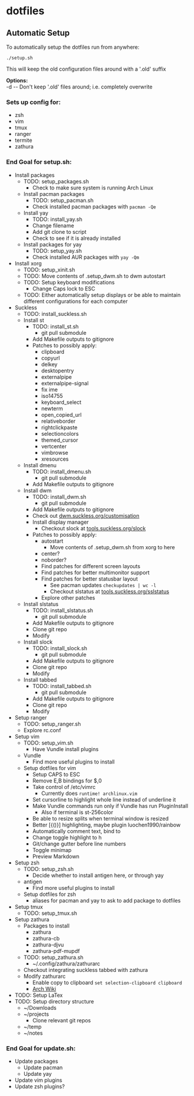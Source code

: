 # dotfiles
## Automatic Setup
To automatically setup the dotfiles run from anywhere:
```
./setup.sh
```
This will keep the old configuration files around with a '.old' suffix

**Options:**  
-d -- Don't keep '.old' files around; i.e. completely overwrite

### Sets up config for:
* zsh
* vim
* tmux
* ranger
* termite
* zathura

### End Goal for setup.sh:
* Install packages
    - TODO: setup_packages.sh
        - Check to make sure system is running Arch Linux
    - Install pacman packages
        - TODO: setup_pacman.sh
        - Check installed pacman packages with `pacman -Qe`
    - Install yay
        - TODO: install_yay.sh
        - Change filename
        - Add git clone to script
        - Check to see if it is already installed
    - Install packages for yay
        - TODO: setup_yay.sh
        - Check installed AUR packages with `yay -Qm`
* Install xorg
    - TODO: setup_xinit.sh
    - TODO: Move contents of .setup_dwm.sh to dwm autostart
    - TODO: Setup keyboard modifications
        - Change Caps lock to ESC
    - TODO: Either automatically setup displays or be able to maintain different configurations for each computer
* Suckless
    - TODO: install_suckless.sh
    - Install st
        - TODO: install_st.sh
            - git pull submodule
        - Add Makefile outputs to gitignore
        - Patches to possibly apply:
            - clipboard
            - copyurl
            - delkey
            - desktopentry
            - externalpipe
            - externalpipe-signal
            - fix ime
            - iso14755
            - keyboard_select
            - newterm
            - open_copied_url
            - relativeborder
            - rightclickpaste
            - selectioncolors
            - themed_cursor
            - vertcenter
            - vimbrowse
            - xresources
    - Install dmenu
        - TODO: install_dmenu.sh
            - git pull submodule
        - Add Makefile outputs to gitignore
    - Install dwm
        - TODO: install_dwm.sh
            - git pull submodule
        - Add Makefile outputs to gitignore
        - Check out [dwm.suckless.org/customisation](https://dwm.suckless.org/customisation)
        - Install display manager
            - Checkout slock at [tools.suckless.org/slock](https://tools.suckless.org/slock)
        - Patches to possibly apply:
            - autostart
                - Move contents of .setup_dwm.sh from xorg to here
            - center?
            - noborder?
            - Find patches for different screen layouts
            - Find patches for better multimonitor support
            - Find patches for better statusbar layout
                - See pacman updates `checkupdates | wc -l`
                - Checkout slstatus at [tools.suckless.org/sslstatus](https://tools.suckless.org/slstatus)
            - Explore other patches
    - Install slstatus
        - TODO: install_slstatus.sh
            - git pull submodule
        - Add Makefile outputs to gitignore
        - Clone git repo
        - Modify
    - Install slock
        - TODO: install_slock.sh
            - git pull submodule
        - Add Makefile outputs to gitignore
        - Clone git repo
        - Modify
    - Install tabbed
        - TODO: install_tabbed.sh
            - git pull submodule
        - Add Makefile outputs to gitignore
        - Clone git repo
        - Modify
* Setup ranger
    - TODO: setup_ranger.sh
    - Explore rc.conf
* Setup vim
    - TODO: setup_vim.sh
        - Have Vundle install plugins
    - Vundle
        - Find more useful plugins to install
    - Setup dotfiles for vim
        - Setup CAPS to ESC
        - Remove E,B bindings for $,0
        - Take control of /etc/vimrc
            - Currently does `runtime! archlinux.vim`
        - Set cursorline to highlight whole line instead of underline it 
        - Make Vundle commands run only if Vundle has run PluginInstall
            - Also if terminal is st-256color
        - Be able to resize splits when terminal window is resized 
        - Better [{()}] highlighting, maybe plugin luochen1990/rainbow
        - Automatically comment text, bind to <leader><Space>
        - Change toggle highlight to <leader>h 
        - Git/change gutter before line numbers
        - Toggle minimap
        - Preview Markdown
* Setup zsh
    - TODO: setup_zsh.sh
        - Decide whether to install antigen here, or through yay
    - antigen
        - Find more useful plugins to install
    - Setup dotfiles for zsh
        - aliases for pacman and yay to ask to add package to dotfiles
* Setup tmux
    - TODO: setup_tmux.sh
* Setup zathura
    - Packages to install
        - zathura
        - zathura-cb
        - zathura-djvu
        - zathura-pdf-mupdf
    - TODO: setup_zathura.sh
        - ~/.config/zathura/zathurarc
    - Checkout integrating suckless tabbed with zathura
    - Modify zathurarc
        - Enable copy to clipboard `set selection-clipboard clipboard`
        - [Arch Wiki](https://wiki.archlinux.org/index.php/Zathura)
* TODO: Setup LaTex
* TODO: Setup directory structure
    - ~/Downloads
    - ~/projects
        - Clone relevant git repos
    - ~/temp
    - ~/notes


### End Goal for update.sh:
* Update packages
    - Update pacman
    - Update yay
* Update vim plugins
* Update zsh plugins?
